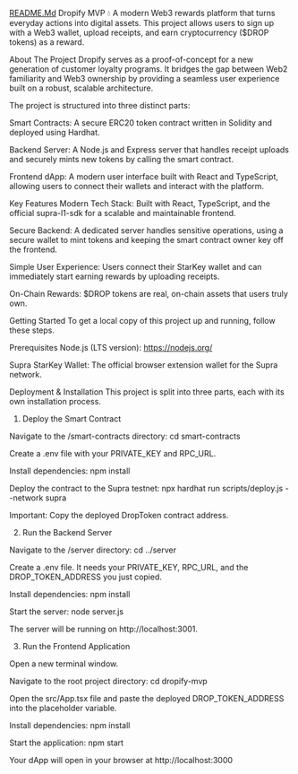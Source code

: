 [README.Md](https://github.com/user-attachments/files/21806684/README.Md)
Dropify MVP 💧
A modern Web3 rewards platform that turns everyday actions into digital assets. This project allows users to sign up with a Web3 wallet, upload receipts, and earn cryptocurrency ($DROP tokens) as a reward.

About The Project
Dropify serves as a proof-of-concept for a new generation of customer loyalty programs. It bridges the gap between Web2 familiarity and Web3 ownership by providing a seamless user experience built on a robust, scalable architecture.

The project is structured into three distinct parts:

Smart Contracts: A secure ERC20 token contract written in Solidity and deployed using Hardhat.

Backend Server: A Node.js and Express server that handles receipt uploads and securely mints new tokens by calling the smart contract.

Frontend dApp: A modern user interface built with React and TypeScript, allowing users to connect their wallets and interact with the platform.

Key Features
Modern Tech Stack: Built with React, TypeScript, and the official supra-l1-sdk for a scalable and maintainable frontend.

Secure Backend: A dedicated server handles sensitive operations, using a secure wallet to mint tokens and keeping the smart contract owner key off the frontend.

Simple User Experience: Users connect their StarKey wallet and can immediately start earning rewards by uploading receipts.

On-Chain Rewards: $DROP tokens are real, on-chain assets that users truly own.

Getting Started
To get a local copy of this project up and running, follow these steps.

Prerequisites
Node.js (LTS version): https://nodejs.org/

Supra StarKey Wallet: The official browser extension wallet for the Supra network.

Deployment & Installation
This project is split into three parts, each with its own installation process.

1. Deploy the Smart Contract

Navigate to the /smart-contracts directory: cd smart-contracts

Create a .env file with your PRIVATE_KEY and RPC_URL.

Install dependencies: npm install

Deploy the contract to the Supra testnet: npx hardhat run scripts/deploy.js --network supra

Important: Copy the deployed DropToken contract address.

2. Run the Backend Server

Navigate to the /server directory: cd ../server

Create a .env file. It needs your PRIVATE_KEY, RPC_URL, and the DROP_TOKEN_ADDRESS you just copied.

Install dependencies: npm install

Start the server: node server.js

The server will be running on http://localhost:3001.

3. Run the Frontend Application

Open a new terminal window.

Navigate to the root project directory: cd dropify-mvp

Open the src/App.tsx file and paste the deployed DROP_TOKEN_ADDRESS into the placeholder variable.

Install dependencies: npm install

Start the application: npm start

Your dApp will open in your browser at http://localhost:3000
